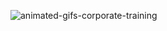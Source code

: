 ![animated-gifs-corporate-training](https://user-images.githubusercontent.com/98204828/198851500-aafba43f-b832-459c-a1b1-1b5ecac0d226.gif)
